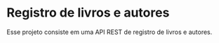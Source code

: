 # Registro de livros e autores

Esse projeto consiste em uma API REST de registro de livros e autores. 